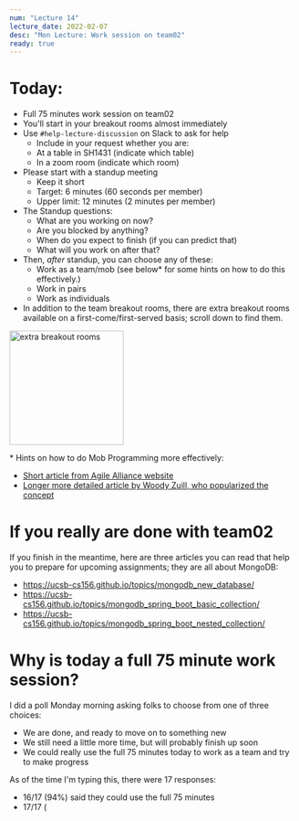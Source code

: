 ```yaml
---
num: "Lecture 14"
lecture_date: 2022-02-07
desc: "Mon Lecture: Work session on team02"
ready: true
---
```


# Today:

* Full 75 minutes work session on team02
* You'll start in your breakout rooms almost immediately
* Use `#help-lecture-discussion` on Slack to ask for help
  - Include in your request whether you are:
  - At a table in SH1431 (indicate which table)
  - In a zoom room (indicate which room)
* Please start with a standup meeting
  - Keep it short
  - Target: 6 minutes (60 seconds per member)
  - Upper limit: 12 minutes (2 minutes per member)
* The Standup questions:
  - What are you working on now?
  - Are you blocked by anything?
  - When do you expect to finish (if you can predict that)
  - What will you work on after that?
* Then, *after* standup, you can choose any of these:
  - Work as a team/mob (see below\* for some hints on how to do this effectively.)
  - Work in pairs
  - Work as individuals
* In addition to the team breakout rooms, there are extra breakout rooms available on a first-come/first-served basis; scroll down to find them.

<img alt="extra breakout rooms" src="https://user-images.githubusercontent.com/1119017/152851723-269f09b4-c7c5-4fed-83d5-c6b479bfcb47.png" width="200" />


\* Hints on how to do Mob Programming more effectively:
* [Short article from Agile Alliance website](https://www.agilealliance.org/glossary/mob-programming/)
* [Longer more detailed article by Woody Zuill, who popularized the concept](https://www.agilealliance.org/resources/experience-reports/mob-programming-agile2014/)

# If you really are done with team02

If you finish in the meantime, here are three articles you can read that help you to prepare for upcoming assignments; they are all about MongoDB:
* <https://ucsb-cs156.github.io/topics/mongodb_new_database/>
* <https://ucsb-cs156.github.io/topics/mongodb_spring_boot_basic_collection/>
* <https://ucsb-cs156.github.io/topics/mongodb_spring_boot_nested_collection/>

# Why is today a full 75 minute work session?

I did a poll Monday morning asking folks to choose from one of three choices:

* We are done, and ready to move on to something new
* We still need a little more time, but will probably finish up soon    
* We could really use the full 75 minutes today to work as a team and try to make progress   

As of the time I'm typing this, there were 17 responses:
* 16/17 (94%) said they could use the full 75 minutes
* 17/17 (
